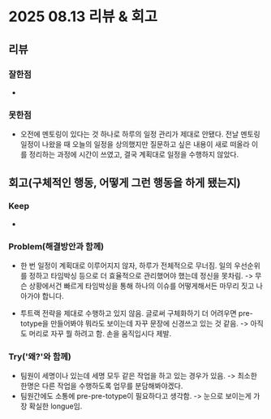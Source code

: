 # 2025 08.13 리뷰 & 회고

## 리뷰

### 잘한점

- 

### 못한점

- 오전에 멘토링이 있다는 것 하나로 하루의 일정 관리가 제대로 안됐다. 전날 멘토링 일정이 나왔을 때 오늘의 일정을 상의했지만 질문하고 싶은 내용이 새로 떠올라 이를 정리하는 과정에 시간이 쓰였고, 결국 계획대로 일정을 수행하지 않았다.

## 회고(구체적인 행동, 어떻게 그런 행동을 하게 됐는지)

### Keep

- 

### Problem(해결방안과 함께)

- 한 번 일정이 계획대로 이루어지지 않자, 하루가 전체적으로 무너짐. 일의 우선순위를 정하고 타임박싱 등으로 더 효율적으로 관리했어야 했는데 정신을 못차림.
-> 무슨 상황에서건 빠르게 타임박싱을 통해 하나의 이슈를 어떻게해서든 마무리 짓고 나아가야 합니다.

- 투트랙 전략을 제대로 수행하고 있지 않음. 글로써 구체화하기 더 어려우면 pre-totype을 만들어봐야 뭐라도 보이는데 자꾸 문장에 신경쓰고 있는 것 같음.
-> 아직도 머리로 자꾸 뭘 하려고 함. 손을 움직입시다 제발.

### Try('왜?'와 함께)

- 팀원이 세명이나 있는데 세명 모두 같은 작업을 하고 있는 경우가 있음.
-> 최소한 한명은 다른 작업을 수행하도록 업무를 분담해봐야겠다.
- 팀원간에도 소통에 pre-pre-totype이 필요하다고 생각함.
-> 눈으로 보이는게 가장 확실한 longue임.